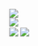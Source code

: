 <img align="center" src="https://wakatime.com/badge/user/cb4b18cb-0d3f-4ac8-b8e6-fc815252a62f.svg"><br/>
<img align="center" src="https://github-readme-stats.vercel.app/api?username=pptx704&count_private=true&show_icons=true&theme=nord&custom_title=Rafeed's%20Overview"><br/>
<img align="center" src="https://github-readme-stats.vercel.app/api/top-langs/?username=pptx704&langs_count=8&theme=nord&layout=compact">
<img align="center" src="https://github-readme-stats.vercel.app/api/wakatime?username=pptx_704&layout=compact"><br/>
